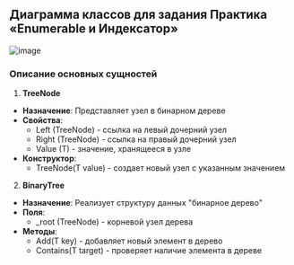 ## Диаграмма классов для задания Практика «Enumerable и Индексатор»
![image](https://github.com/user-attachments/assets/7e3b7ade-243f-476a-859c-97a951baab2a)


### Описание основных сущностей

1. **TreeNode<T>**
- **Назначение**: Представляет узел в бинарном дереве
- **Свойства**:
  - Left (TreeNode<T>) - ссылка на левый дочерний узел
  - Right (TreeNode<T>) - ссылка на правый дочерний узел
  - Value (T) - значение, хранящееся в узле
- **Конструктор**:
  - TreeNode(T value) - создает новый узел с указанным значением

2. **BinaryTree<T>**
- **Назначение**: Реализует структуру данных "бинарное дерево"
- **Поля**:
  - _root (TreeNode<T>) - корневой узел дерева
- **Методы**:
  - Add(T key) - добавляет новый элемент в дерево
  - Contains(T target) - проверяет наличие элемента в дереве
